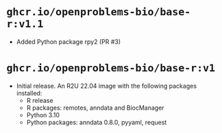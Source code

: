 # `ghcr.io/openproblems-bio/base-r:v1.1`

* Added Python package rpy2 (PR #3)

# `ghcr.io/openproblems-bio/base-r:v1`

* Initial release. An R2U 22.04 image with the following packages installed:
  - R release
  - R packages: remotes, anndata and BiocManager
  - Python 3.10
  - Python packages: anndata 0.8.0, pyyaml, request